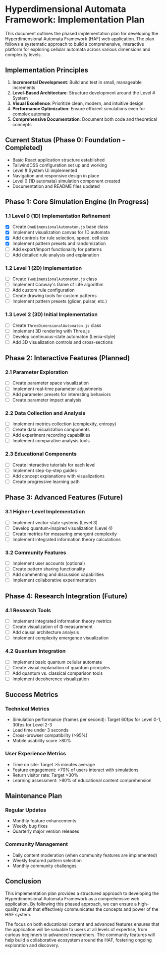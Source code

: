 # Hyperdimensional Automata Framework: Implementation Plan

This document outlines the phased implementation plan for developing the Hyperdimensional Automata Framework (HAF) web application. The plan follows a systematic approach to build a comprehensive, interactive platform for exploring cellular automata across various dimensions and complexity levels.

## Implementation Principles

1. **Incremental Development**: Build and test in small, manageable increments
2. **Level-Based Architecture**: Structure development around the Level # System
3. **Visual Excellence**: Prioritize clean, modern, and intuitive design
4. **Performance Optimization**: Ensure efficient simulations even for complex automata
5. **Comprehensive Documentation**: Document both code and theoretical concepts

## Current Status (Phase 0: Foundation - Completed)

- Basic React application structure established
- TailwindCSS configuration set up and working
- Level # System UI implemented
- Navigation and responsive design in place
- Level 0 (1D automata) simulation component created
- Documentation and README files updated

## Phase 1: Core Simulation Engine (In Progress)

### 1.1 Level 0 (1D) Implementation Refinement

- [x] Create `OneDimensionalAutomaton.js` base class
- [x] Implement visualization canvas for 1D automata
- [x] Add controls for rule selection, speed, cell size
- [x] Implement pattern presets and randomization
- [ ] Add export/import functionality for patterns
- [ ] Add detailed rule analysis and explanation

### 1.2 Level 1 (2D) Implementation

- [ ] Create `TwoDimensionalAutomaton.js` class
- [ ] Implement Conway's Game of Life algorithm
- [ ] Add custom rule configuration
- [ ] Create drawing tools for custom patterns
- [ ] Implement pattern presets (glider, pulsar, etc.)

### 1.3 Level 2 (3D) Initial Implementation

- [ ] Create `ThreeDimensionalAutomaton.js` class
- [ ] Implement 3D rendering with Three.js
- [ ] Develop continuous-state automaton (Lenia-style)
- [ ] Add 3D visualization controls and cross-sections

## Phase 2: Interactive Features (Planned)

### 2.1 Parameter Exploration

- [ ] Create parameter space visualization
- [ ] Implement real-time parameter adjustments
- [ ] Add parameter presets for interesting behaviors
- [ ] Create parameter impact analysis

### 2.2 Data Collection and Analysis

- [ ] Implement metrics collection (complexity, entropy)
- [ ] Create data visualization components
- [ ] Add experiment recording capabilities
- [ ] Implement comparative analysis tools

### 2.3 Educational Components

- [ ] Create interactive tutorials for each level
- [ ] Implement step-by-step guides
- [ ] Add concept explanations with visualizations
- [ ] Create progressive learning path

## Phase 3: Advanced Features (Future)

### 3.1 Higher-Level Implementation

- [ ] Implement vector-state systems (Level 3)
- [ ] Develop quantum-inspired visualization (Level 4)
- [ ] Create metrics for measuring emergent complexity
- [ ] Implement integrated information theory calculations

### 3.2 Community Features

- [ ] Implement user accounts (optional)
- [ ] Create pattern sharing functionality
- [ ] Add commenting and discussion capabilities
- [ ] Implement collaborative experimentation

## Phase 4: Research Integration (Future)

### 4.1 Research Tools

- [ ] Implement integrated information theory metrics
- [ ] Create visualization of Φ measurement
- [ ] Add causal architecture analysis
- [ ] Implement complexity emergence visualization

### 4.2 Quantum Integration

- [ ] Implement basic quantum cellular automata
- [ ] Create visual explanation of quantum principles
- [ ] Add quantum vs. classical comparison tools
- [ ] Implement decoherence visualization

## Success Metrics

### Technical Metrics
- Simulation performance (frames per second): Target 60fps for Level 0-1, 30fps for Level 2-3
- Load time under 3 seconds
- Cross-browser compatibility (>95%)
- Mobile usability score >80%

### User Experience Metrics
- Time on site: Target >5 minutes average
- Feature engagement: >70% of users interact with simulations
- Return visitor rate: Target >30%
- Learning assessment: >80% of educational content comprehension

## Maintenance Plan

### Regular Updates
- Monthly feature enhancements
- Weekly bug fixes
- Quarterly major version releases

### Community Management
- Daily content moderation (when community features are implemented)
- Weekly featured pattern selection
- Monthly community challenges

## Conclusion

This implementation plan provides a structured approach to developing the Hyperdimensional Automata Framework as a comprehensive web application. By following this phased approach, we can ensure a high-quality result that effectively communicates the concepts and power of the HAF system.

The focus on both educational content and advanced features ensures that the application will be valuable to users at all levels of expertise, from curious beginners to advanced researchers. The community features will help build a collaborative ecosystem around the HAF, fostering ongoing exploration and discovery.